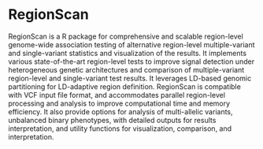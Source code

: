 # RegionScan
RegionScan is a R package for comprehensive and scalable region-level genome-wide association testing of alternative region-level multiple-variant and single-variant statistics and visualization of the results. It implements various state-of-the-art region-level tests to improve signal detection under heterogeneous genetic architectures and comparison of multiple-variant region-level and single-variant test results. It leverages LD-based genomic partitioning for LD-adaptive region definition. RegionScan is compatible with VCF input file format, and accommodates parallel region-level processing and analysis to improve computational time and memory efficiency. It also provide options for analysis of multi-allelic variants, unbalanced binary phenotypes, with detailed outputs for results interpretation, and utility functions for visualization, comparison, and interpretation.

